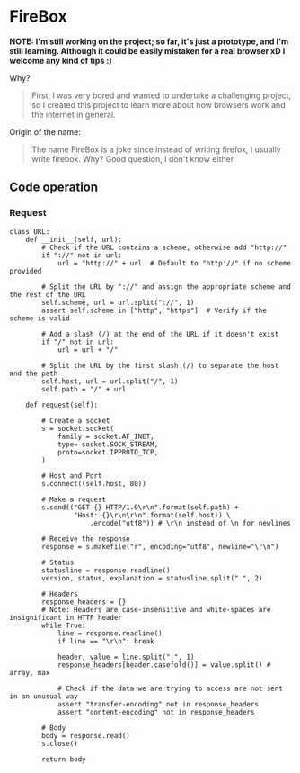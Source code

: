 # FireBox

**NOTE: I'm still working on the project; so far, it's just a prototype, and I'm still learning. Although it could be easily mistaken for a real browser xD I welcome any kind of tips :)**

Why?
> First, I was very bored and wanted to undertake a challenging project, so I created this project to learn more about how browsers work and the internet in general.


Origin of the name:
> The name FireBox is a joke since instead of writing firefox, I usually write firebox. Why? Good question, I don't know either



## Code operation

### Request
```
class URL:
    def __init__(self, url):
        # Check if the URL contains a scheme, otherwise add "http://"
        if "://" not in url:
            url = "http://" + url  # Default to "http://" if no scheme provided

        # Split the URL by "://" and assign the appropriate scheme and the rest of the URL
        self.scheme, url = url.split("://", 1)
        assert self.scheme in ["http", "https"]  # Verify if the scheme is valid

        # Add a slash (/) at the end of the URL if it doesn't exist
        if "/" not in url:
            url = url + "/"

        # Split the URL by the first slash (/) to separate the host and the path
        self.host, url = url.split("/", 1)
        self.path = "/" + url

    def request(self):

        # Create a socket
        s = socket.socket(
            family = socket.AF_INET,
            type= socket.SOCK_STREAM,
            proto=socket.IPPROTO_TCP,
        )

        # Host and Port
        s.connect((self.host, 80))

        # Make a request
        s.send(("GET {} HTTP/1.0\r\n".format(self.path) +
                "Host: {}\r\n\r\n".format(self.host)) \
                    .encode("utf8")) # \r\n instead of \n for newlines

        # Receive the response
        response = s.makefile("r", encoding="utf8", newline="\r\n")

        # Status
        statusline = response.readline()
        version, status, explanation = statusline.split(" ", 2)

        # Headers
        response_headers = {}
        # Note: Headers are case-insensitive and white-spaces are insignificant in HTTP header
        while True:
            line = response.readline()
            if line == "\r\n": break

            header, value = line.split(":", 1)
            response_headers[header.casefold()] = value.split() # array, max

            # Check if the data we are trying to access are not sent in an unusual way
            assert "transfer-encoding" not in response_headers
            assert "content-encoding" not in response_headers

        # Body
        body = response.read()
        s.close()

        return body

```
<!--<img src="https://images.emojiterra.com/google/noto-emoji/v2.034/512px/1f3d7.png">-->


